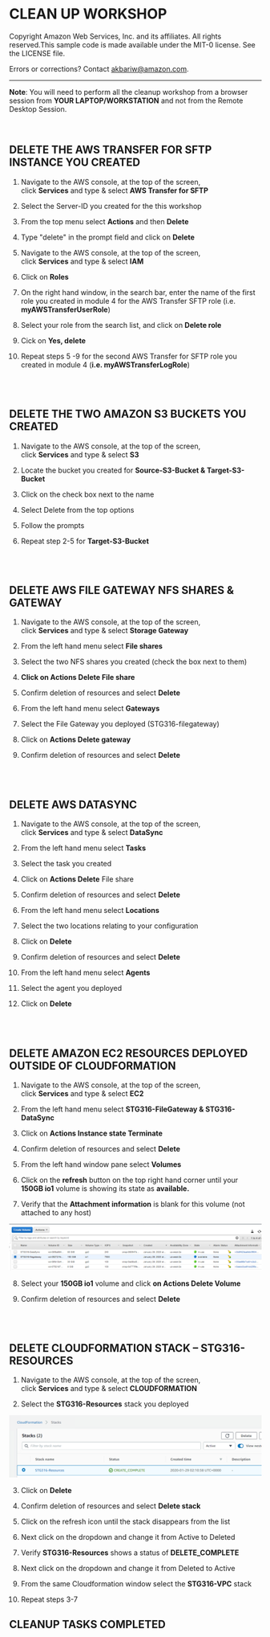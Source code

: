 CLEAN UP WORKSHOP
=================
Copyright Amazon Web Services, Inc. and its affiliates. All rights reserved.This sample code is made available under the MIT-0 license. See the LICENSE file.

Errors or corrections? Contact akbariw@amazon.com.

---------------------------------------------------------------------------------

**Note**: You will need to perform all the cleanup workshop from a browser
session from **YOUR LAPTOP/WORKSTATION** and not from the Remote Desktop
Session.


<br>

**DELETE THE AWS TRANSFER FOR SFTP INSTANCE YOU CREATED**
-----------------------------------------

1.  Navigate to the AWS console, at the top of the screen,
    click **Services** and type & select **AWS Transfer for SFTP**

2.  Select the Server-ID you created for the this workshop

3.  From the top menu select **Actions** and then **Delete**

4.  Type "delete" in the prompt field and click on **Delete**

5.  Navigate to the AWS console, at the top of the screen,
    click **Services** and type & select **IAM**

6.  Click on **Roles**

7.  On the right hand window, in the search bar, enter the name of the first role you created in module 4 for the AWS Transfer SFTP role (i.e. **myAWSTransferUserRole**)

8. Select your role from the search list, and click on **Delete role**

9. Cick on **Yes, delete**

10. Repeat steps 5 -9 for the second AWS Transfer for SFTP role you created in module 4 (**i.e. myAWSTransferLogRole**) 

<br/><br/>

**DELETE THE TWO AMAZON S3 BUCKETS YOU CREATED**
-----------------------------------------

1.  Navigate to the AWS console, at the top of the screen,
    click **Services** and type & select **S3**

2.  Locate the bucket you created for **Source-S3-Bucket & Target-S3-Bucket**

3.  Click on the check box next to the name

4.  Select Delete from the top options

5.  Follow the prompts

6.  Repeat step 2-5 for **Target-S3-Bucket**

<br/><br/>


**DELETE AWS FILE GATEWAY NFS SHARES & GATEWAY**
--------------------------------------------

1.  Navigate to the AWS console, at the top of the screen,
    click **Services** and type & select **Storage Gateway**

2.  From the left hand menu select **File shares**

3.  Select the two NFS shares you created (check the box next to them)

4.  **Click on Actions Delete File share**

5.  Confirm deletion of resources and select **Delete**

6.  From the left hand menu select **Gateways**

7.  Select the File Gateway you deployed (STG316-filegateway)

8.  Click on **Actions Delete gateway**

9.  Confirm deletion of resources and select **Delete**

<br/><br/>


**DELETE AWS DATASYNC**
-----------------------

1.  Navigate to the AWS console, at the top of the screen,
    click **Services** and type & select **DataSync**

2.  From the left hand menu select **Tasks**

3.  Select the task you created

4.  Click on **Actions Delete** File share

5.  Confirm deletion of resources and select **Delete**

6.  From the left hand menu select **Locations**

7.  Select the two locations relating to your configuration

8.  Click on **Delete**

9.  Confirm deletion of resources and select **Delete**

10. From the left hand menu select **Agents**

11. Select the agent you deployed

12. Click on **Delete**

<br/><br/>


**DELETE AMAZON EC2 RESOURCES DEPLOYED OUTSIDE OF CLOUDFORMATION**
-----------------------------------------------------------

1.  Navigate to the AWS console, at the top of the screen,
    click **Services** and type & select **EC2**

2.  From the left hand menu select **STG316-FileGateway & STG316-DataSync**

3.  Click on **Actions Instance state Terminate**

4.  Confirm deletion of resources and select **Delete**

5.  From the left hand window pane select **Volumes**

6.  Click on the **refresh** button on the top right hand corner until your
    **150GB io1** volume is showing its state as **available.**

7.  Verify that the **Attachment information** is blank for this volume (not
    attached to any host)  
    

<img src="images/5-1.png">

8.  Select your **150GB io1** volume and click **on Actions Delete Volume**

9.  Confirm deletion of resources and select **Delete**

<br/><br/>


**DELETE CLOUDFORMATION STACK – STG316-RESOURCES**
--------------------------------------------------

1.  Navigate to the AWS console, at the top of the screen,
    click **Services** and type & select **CLOUDFORMATION**

2.  Select the **STG316-Resources** stack you deployed

<img src="images/5-2.png">

3.  Click on **Delete**

4.  Confirm deletion of resources and select **Delete stack**

5.  Click on the refresh icon until the stack disappears from the list

6.  Next click on the dropdown and change it from Active to Deleted

7.  Verify **STG316-Resources** shows a status of **DELETE_COMPLETE**

8.  Next click on the dropdown and change it from Deleted to Active

9.  From the same Cloudformation window select the **STG316-VPC** stack

10. Repeat steps 3-7

**CLEANUP TASKS COMPLETED**
----------------------------
